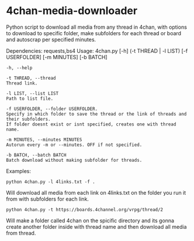 # 4chan-media-downloader
Python script to download all media from any thread in 4chan, with options to download to specific folder, make subfolders for each thread or board and autoscrap per specified minutes.

Dependencies: requests,bs4
Usage:  4chan.py [-h] (-t THREAD | -l LIST) [-f USERFOLDER] [-m MINUTES] [-b BATCH]

    -h, --help
    
    -t THREAD, --thread
    Thread link.
    
    -l LIST, --list LIST
    Path to list file.
  
    -f USERFOLDER, --folder USERFOLDER.
    Specify in which folder to save the thread or the link of threads and their subfolders. 
    If folder doesnt exist or isnt specified, creates one with thread name.

    -m MINUTES, --minutes MINUTES
    Autorun every -m or --minutes. OFF if not specified.
  
    -b BATCH, --batch BATCH
    Batch download without making subfolder for threads.
  
Examples: 

    python 4chan.py -l 4links.txt -f .
Will download all media from each link on 4links.txt on the folder you run it from with subfolders for each link.
      
    python 4chan.py -t https://boards.4channel.org/vrpg/thread/2
Will make a folder called 4chan on the spicific directory and its gonna create another folder inside with thread name and then download all media from thread.
